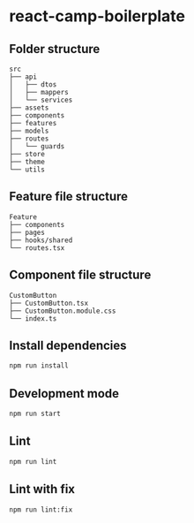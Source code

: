# react-camp-boilerplate

## Folder structure

```
src
├── api
│   ├── dtos
│   ├── mappers
│   └── services
├── assets
├── components
├── features
├── models
├── routes
│   └── guards
├── store
├── theme
└── utils
```

## Feature file structure

```
Feature
├── components
├── pages
├── hooks/shared
└── routes.tsx
```

## Component file structure

```
CustomButton
├── CustomButton.tsx
├── CustomButton.module.css
└── index.ts
```

## Install dependencies

```bash
npm run install
```

## Development mode

```bash
npm run start
```

## Lint

```bash
npm run lint
```

## Lint with fix

```bash
npm run lint:fix
```

